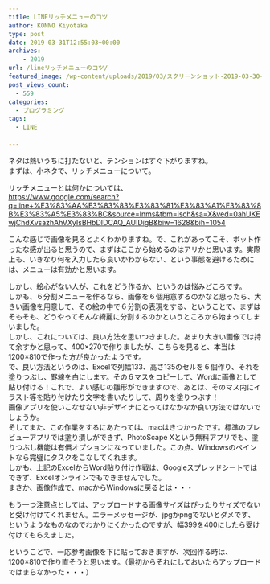 ```yaml
---
title: LINEリッチメニューのコツ
author: KONNO Kiyotaka
type: post
date: 2019-03-31T12:55:03+00:00
archives:
    - 2019
url: /lineリッチメニューのコツ/
featured_image: /wp-content/uploads/2019/03/スクリーンショット-2019-03-30-8.39.22.png
post_views_count:
  - 559
categories:
  - プログラミング
tags:
  - LINE

---
```

ネタは熱いうちに打たないと、テンションはすぐ下がりますね。  
まずは、小ネタで、リッチメニューについて。

リッチメニューとは何かについては、  
<a rel="noreferrer noopener" aria-label="https://www.google.com/search?q=line+%E3%83%AA%E3%83%83%E3%83%81%E3%83%A1%E3%83%8B%E3%83%A5%E3%83%BC&source=lnms&tbm=isch&sa=X&ved=0ahUKEwjChdXvsazhAhVXyIsBHbDIDCAQ_AUIDigB&biw=1628&bih=1054 (opens in a new tab)" href="https://www.google.com/search?q=line+%E3%83%AA%E3%83%83%E3%83%81%E3%83%A1%E3%83%8B%E3%83%A5%E3%83%BC&source=lnms&tbm=isch&sa=X&ved=0ahUKEwjChdXvsazhAhVXyIsBHbDIDCAQ_AUIDigB&biw=1628&bih=1054" target="_blank">https://www.google.com/search?q=line+%E3%83%AA%E3%83%83%E3%83%81%E3%83%A1%E3%83%8B%E3%83%A5%E3%83%BC&source=lnms&tbm=isch&sa=X&ved=0ahUKEwjChdXvsazhAhVXyIsBHbDIDCAQ_AUIDigB&biw=1628&bih=1054</a>

こんな感じで画像を見るとよくわかりますね。で、これがあってこそ、ボット作ったな感が出ると思うので、まずはここから始めるのはアリかと思います。実際上も、いきなり何を入力したら良いかわからない、という事態を避けるためには、メニューは有効かと思います。

しかし、絵心がない人が、これをどう作るか、というのは悩みどころです。  
しかも、６分割メニューを作るなら、画像を６個用意するのかなと思ったら、大きい画像を用意して、その絵の中で６分割の表現をする、ということで、まずはそもそも、どうやってそんな綺麗に分割するのかというところから始まってしまいました。  
しかし、これについては、良い方法を思いつきました。あまり大きい画像では持て余すかと思って、400×270で作りましたが、こちらを見ると、本当は1200×810で作った方が良かったようです。  
で、良い方法というのは、Excelで列幅133、高さ135のセルを６個作り、それを塗りつぶし、罫線を白にします。その６マスをコピーして、Wordに画像として貼り付ける！これで、よい感じの雛形ができますので、あとは、そのマス内にイラスト等を貼り付けたり文字を書いたりして、周りを塗りつぶす！  
画像アプリを使いこなせない非デザイナにとってはなかなか良い方法ではないでしょうか。  
そしてまた、この作業をするにあたっては、macはきつかったです。標準のプレビューアプリでは塗り潰しができず、PhotoScape Xという無料アプリでも、塗りつぶし機能は有償オプションになっていました。この点、Windowsのペイントなら完璧にタスクをこなしてくれます。  
しかも、上記のExcelからWord貼り付け作戦は、Googleスプレッドシートではできず、Excelオンラインでもできませんでした。  
まさか、画像作成で、macからWindowsに戻るとは・・・

もう一つ注意点としては、アップロードする画像サイズはぴったりサイズでないと受け付けてくれません。エラーメッセージが、jpgかpngでないとダメです、というようなものなのでわかりにくかったのですが、幅399を400にしたら受け付けてもらえました。

ということで、一応参考画像を下に貼っておきますが、次回作る時は、1200×810で作り直そうと思います。（最初からそれにしておいたらアップロードではまらなかった・・・）<figure class="wp-block-image">

<img src="/uploads/2019/03/リッチメニュー400.png?ssl=1" alt="" class="wp-image-2843" srcset="/uploads/2019/03/リッチメニュー400.png?w=400&ssl=1 400w, /uploads/2019/03/リッチメニュー400.png?resize=300%2C203&ssl=1 300w" sizes="(max-width: 400px) 100vw, 400px" data-recalc-dims="1" /> </figure>